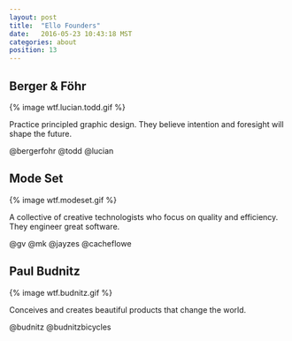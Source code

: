 ```yaml
---
layout: post
title:  "Ello Founders"
date:   2016-05-23 10:43:18 MST
categories: about
position: 13
---
```

## Berger & Föhr
{% image wtf.lucian.todd.gif %}

Practice principled graphic design. They believe intention and foresight will shape the future.

@bergerfohr @todd @lucian

## Mode Set
{% image wtf.modeset.gif %}

A collective of creative technologists who focus on quality and efficiency. They engineer great software.

@gv @mk @jayzes @cacheflowe

## Paul Budnitz
{% image wtf.budnitz.gif %}

Conceives and creates beautiful products that change the world.

@budnitz @budnitzbicycles

